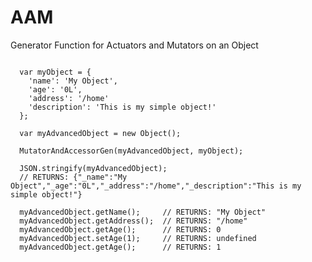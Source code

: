 AAM
===

Generator Function for Actuators and Mutators on an Object

<pre><code>
  var myObject = {
    'name': 'My Object',
    'age': '0L',
    'address': '/home'
    'description': 'This is my simple object!'
  };
  
  var myAdvancedObject = new Object();
  
  MutatorAndAccessorGen(myAdvancedObject, myObject);
  
  JSON.stringify(myAdvancedObject);
  // RETURNS: {"_name":"My Object","_age":"0L","_address":"/home","_description":"This is my simple object!"}
  
  myAdvancedObject.getName();     // RETURNS: "My Object"
  myAdvancedObject.getAddress();  // RETURNS: "/home"
  myAdvancedObject.getAge();      // RETURNS: 0
  myAdvancedObject.setAge(1);     // RETURNS: undefined
  myAdvancedObject.getAge();      // RETURNS: 1

</code></pre>
